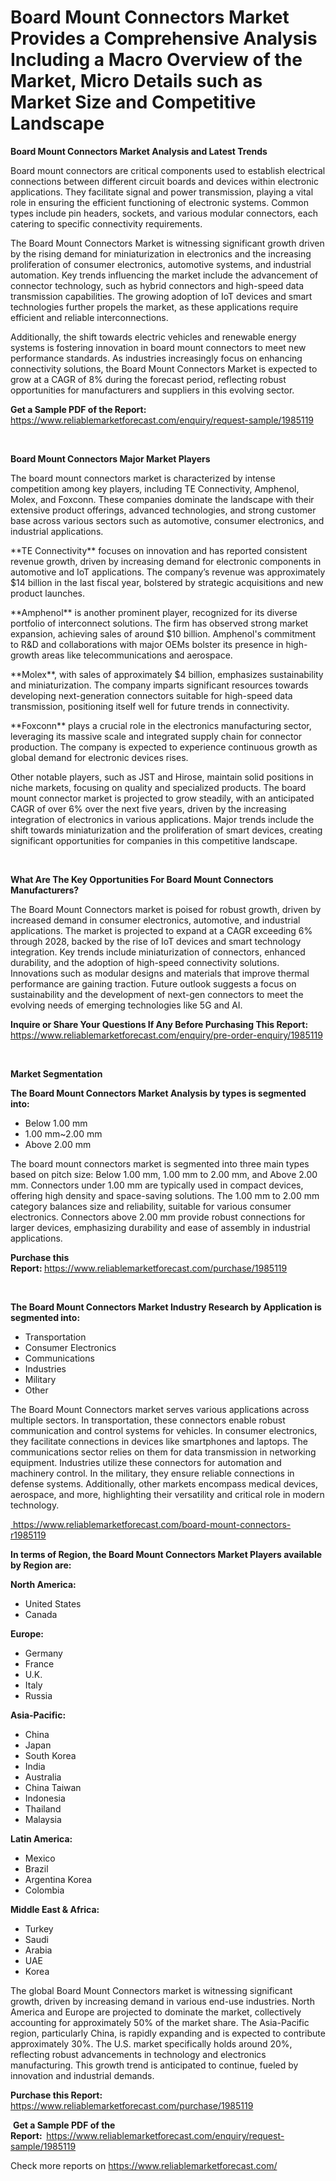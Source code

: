 <p><h1>Board Mount Connectors Market Provides a Comprehensive Analysis Including a Macro Overview of the Market, Micro Details such as Market Size and Competitive Landscape</h1></p><p><strong>Board Mount Connectors Market Analysis and Latest Trends</strong></p>
<p><p>Board mount connectors are critical components used to establish electrical connections between different circuit boards and devices within electronic applications. They facilitate signal and power transmission, playing a vital role in ensuring the efficient functioning of electronic systems. Common types include pin headers, sockets, and various modular connectors, each catering to specific connectivity requirements.</p><p>The Board Mount Connectors Market is witnessing significant growth driven by the rising demand for miniaturization in electronics and the increasing proliferation of consumer electronics, automotive systems, and industrial automation. Key trends influencing the market include the advancement of connector technology, such as hybrid connectors and high-speed data transmission capabilities. The growing adoption of IoT devices and smart technologies further propels the market, as these applications require efficient and reliable interconnections.</p><p>Additionally, the shift towards electric vehicles and renewable energy systems is fostering innovation in board mount connectors to meet new performance standards. As industries increasingly focus on enhancing connectivity solutions, the Board Mount Connectors Market is expected to grow at a CAGR of 8% during the forecast period, reflecting robust opportunities for manufacturers and suppliers in this evolving sector.</p></p>
<p><strong>Get a Sample PDF of the Report:&nbsp;</strong> <a href="https://www.reliablemarketforecast.com/enquiry/request-sample/1985119?utm_campaign=2296&utm_medium=2&utm_source=Github&utm_content=ia&utm_term=10022025&utm_id=board-mount-connectors">https://www.reliablemarketforecast.com/enquiry/request-sample/1985119</a></p>
<p>&nbsp;</p>
<p><strong>Board Mount Connectors Major Market Players</strong></p>
<p><p>The board mount connectors market is characterized by intense competition among key players, including TE Connectivity, Amphenol, Molex, and Foxconn. These companies dominate the landscape with their extensive product offerings, advanced technologies, and strong customer base across various sectors such as automotive, consumer electronics, and industrial applications.</p><p>**TE Connectivity** focuses on innovation and has reported consistent revenue growth, driven by increasing demand for electronic components in automotive and IoT applications. The company’s revenue was approximately $14 billion in the last fiscal year, bolstered by strategic acquisitions and new product launches.</p><p>**Amphenol** is another prominent player, recognized for its diverse portfolio of interconnect solutions. The firm has observed strong market expansion, achieving sales of around $10 billion. Amphenol's commitment to R&D and collaborations with major OEMs bolster its presence in high-growth areas like telecommunications and aerospace.</p><p>**Molex**, with sales of approximately $4 billion, emphasizes sustainability and miniaturization. The company imparts significant resources towards developing next-generation connectors suitable for high-speed data transmission, positioning itself well for future trends in connectivity.</p><p>**Foxconn** plays a crucial role in the electronics manufacturing sector, leveraging its massive scale and integrated supply chain for connector production. The company is expected to experience continuous growth as global demand for electronic devices rises.</p><p>Other notable players, such as JST and Hirose, maintain solid positions in niche markets, focusing on quality and specialized products. The board mount connector market is projected to grow steadily, with an anticipated CAGR of over 6% over the next five years, driven by the increasing integration of electronics in various applications. Major trends include the shift towards miniaturization and the proliferation of smart devices, creating significant opportunities for companies in this competitive landscape.</p></p>
<p>&nbsp;</p>
<p><strong>What Are The Key Opportunities For Board Mount Connectors Manufacturers?</strong></p>
<p><p>The Board Mount Connectors market is poised for robust growth, driven by increased demand in consumer electronics, automotive, and industrial applications. The market is projected to expand at a CAGR exceeding 6% through 2028, backed by the rise of IoT devices and smart technology integration. Key trends include miniaturization of connectors, enhanced durability, and the adoption of high-speed connectivity solutions. Innovations such as modular designs and materials that improve thermal performance are gaining traction. Future outlook suggests a focus on sustainability and the development of next-gen connectors to meet the evolving needs of emerging technologies like 5G and AI.</p></p>
<p><strong>Inquire or Share Your Questions If Any Before Purchasing This Report:</strong> <a href="https://www.reliablemarketforecast.com/enquiry/pre-order-enquiry/1985119?utm_campaign=2296&utm_medium=2&utm_source=Github&utm_content=ia&utm_term=10022025&utm_id=board-mount-connectors">https://www.reliablemarketforecast.com/enquiry/pre-order-enquiry/1985119</a></p>
<p>&nbsp;</p>
<p><strong>Market Segmentation</strong></p>
<p><strong>The Board Mount Connectors Market Analysis by types is segmented into:</strong></p>
<p><ul><li>Below 1.00 mm</li><li>1.00 mm~2.00 mm</li><li>Above 2.00 mm</li></ul></p>
<p><p>The board mount connectors market is segmented into three main types based on pitch size: Below 1.00 mm, 1.00 mm to 2.00 mm, and Above 2.00 mm. Connectors under 1.00 mm are typically used in compact devices, offering high density and space-saving solutions. The 1.00 mm to 2.00 mm category balances size and reliability, suitable for various consumer electronics. Connectors above 2.00 mm provide robust connections for larger devices, emphasizing durability and ease of assembly in industrial applications.</p></p>
<p><strong>Purchase this Report:&nbsp;</strong><a href="https://www.reliablemarketforecast.com/purchase/1985119?utm_campaign=2296&utm_medium=2&utm_source=Github&utm_content=ia&utm_term=10022025&utm_id=board-mount-connectors">https://www.reliablemarketforecast.com/purchase/1985119</a></p>
<p>&nbsp;</p>
<p><strong>The Board Mount Connectors Market Industry Research by Application is segmented into:</strong></p>
<p><ul><li>Transportation</li><li>Consumer Electronics</li><li>Communications</li><li>Industries</li><li>Military</li><li>Other</li></ul></p>
<p><p>The Board Mount Connectors market serves various applications across multiple sectors. In transportation, these connectors enable robust communication and control systems for vehicles. In consumer electronics, they facilitate connections in devices like smartphones and laptops. The communications sector relies on them for data transmission in networking equipment. Industries utilize these connectors for automation and machinery control. In the military, they ensure reliable connections in defense systems. Additionally, other markets encompass medical devices, aerospace, and more, highlighting their versatility and critical role in modern technology.</p></p>
<p><a href="https://www.reliablemarketforecast.com/board-mount-connectors-r1985119?utm_campaign=2296&utm_medium=2&utm_source=Github&utm_content=ia&utm_term=10022025&utm_id=board-mount-connectors">&nbsp;https://www.reliablemarketforecast.com/board-mount-connectors-r1985119</a></p>
<p><strong>In terms of Region, the Board Mount Connectors Market Players available by Region are:</strong></p>
<p>
    <p> <strong> North America: </strong>
        <ul>
            <li>United States</li>
            <li>Canada</li>
        </ul>
        </p> 
    <p> <strong> Europe: </strong>
        <ul>
            <li>Germany</li>
            <li>France</li>
            <li>U.K.</li>
            <li>Italy</li>
            <li>Russia</li>
        </ul>
        </p> 
    <p> <strong> Asia-Pacific: </strong>
        <ul>
            <li>China</li>
            <li>Japan</li>
            <li>South Korea</li>
            <li>India</li>
            <li>Australia</li>
            <li>China Taiwan</li>
            <li>Indonesia</li>
            <li>Thailand</li>
            <li>Malaysia</li>
        </ul>
        </p> 
    <p> <strong> Latin America: </strong>
        <ul>
            <li>Mexico</li>
            <li>Brazil</li>
            <li>Argentina Korea</li>
            <li>Colombia</li>
        </ul>
        </p> 
    <p> <strong> Middle East & Africa: </strong>
        <ul>
            <li>Turkey</li>
            <li>Saudi</li>
            <li>Arabia</li>
            <li>UAE</li>
            <li>Korea</li>
        </ul>
    </p>
    </p>
<p><p>The global Board Mount Connectors market is witnessing significant growth, driven by increasing demand in various end-use industries. North America and Europe are projected to dominate the market, collectively accounting for approximately 50% of the market share. The Asia-Pacific region, particularly China, is rapidly expanding and is expected to contribute approximately 30%. The U.S. market specifically holds around 20%, reflecting robust advancements in technology and electronics manufacturing. This growth trend is anticipated to continue, fueled by innovation and industrial demands.</p></p>
<p><strong>Purchase this Report: </strong><a href="https://www.reliablemarketforecast.com/purchase/1985119?utm_campaign=2296&utm_medium=2&utm_source=Github&utm_content=ia&utm_term=10022025&utm_id=board-mount-connectors">https://www.reliablemarketforecast.com/purchase/1985119</a></p>
<p>&nbsp;<strong>Get a Sample PDF of the Report:&nbsp;&nbsp;</strong><a href="https://www.reliablemarketforecast.com/enquiry/request-sample/1985119?utm_campaign=2296&utm_medium=2&utm_source=Github&utm_content=ia&utm_term=10022025&utm_id=board-mount-connectors">https://www.reliablemarketforecast.com/enquiry/request-sample/1985119</a></p>
<p><strong></strong></p>
<p>Check more reports on <a href="https://www.reliablemarketforecast.com/?utm_campaign=2296&utm_medium=2&utm_source=Github&utm_content=ia&utm_term=10022025&utm_id=board-mount-connectors">https://www.reliablemarketforecast.com/</a></p>